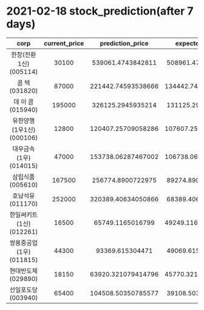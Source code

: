 # 2021-02-18 stock_prediction(after 7 days)

|   corp   |   current_price   |   prediction_price   |   expected_profit   |
|:--------:|:-----------------:|:--------------------:|:-------------------:|
|한창(전환1신)(005114)|30100|539061.4743842811|508961.4743842811|
|콤    텍(031820)|87000|221442.74593538666|134442.74593538666|
|데 이 콤(015940)|195000|326125.2945935214|131125.2945935214|
|유한양행(1우1신)(000106)|12800|120407.25709058286|107607.25709058286|
|대우금속(1우)(014015)|47000|153738.06287467002|106738.06287467002|
|삼립식품(005610)|167500|256774.8900722975|89274.89007229751|
|호남석유(011170)|252000|320389.40634050866|68389.40634050866|
|한일써키트(1신)(012261)|16500|65749.1165016799|49249.116501679906|
|쌍용중공업(1우)(011815)|44300|93369.615304471|49069.61530447099|
|현대반도체(029890)|18150|63920.321079414796|45770.321079414796|
|선일포도당(003940)|65400|104508.50350785577|39108.50350785577|

